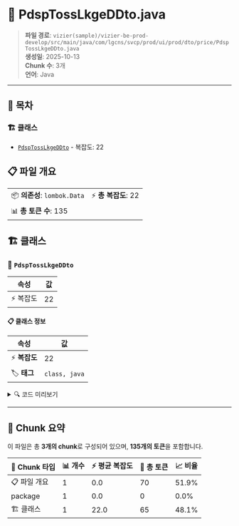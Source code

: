 # 📄 PdspTossLkgeDDto.java

> **파일 경로**: `vizier(sample)/vizier-be-prod-develop/src/main/java/com/lgcns/svcp/prod/ui/prod/dto/price/PdspTossLkgeDDto.java`  
> **생성일**: 2025-10-13  
> **Chunk 수**: 3개  
> **언어**: Java
---

## 📑 목차

### 🏗️ 클래스
- [`PdspTossLkgeDDto`](#class-pdsptosslkgeddto) - 복잡도: 22

## 📋 파일 개요

| | |
|--|--|
| 📦 **의존성**: `lombok.Data` | ⚡ **총 복잡도**: 22 |
| 📊 **총 토큰 수**: 135 |  |



## 🏗️ 클래스

### <a id="class-pdsptosslkgeddto"></a>🎯 `PdspTossLkgeDDto`

| 속성 | 값 |
|------|----|
| ⚡ 복잡도 | 22 |



#### 📋 클래스 정보

| 속성 | 값 |
|------|----|
| ⚡ **복잡도** | 22 || 📍 **라인 범위** | 6-6 |
| 🏷️ **태그** | `class, java` |

<details>
<summary>🔍 코드 미리보기</summary>

```java
public class PdspTossLkgeDDto {
	private String prodUuid;
	private String pdspCd;
	private String pdspNm;
	private String entrSbgnGrpCd;
	private String prvsYn;
	private String dvicPrvsYn;
	private String dsbSsbDivsCd;
	private String ipRqstNeedYn;
	private String workOrdrPrssYn;
	private String prvsSectCrteYn;
	private String taskAutoFnshYn;
	private String nwKndKdCd;
	private String nwKndKdDetlCd;
	private String hmItntCtrlSped;
	private String valdEndDtm;
	private String rgstUsr;
	private String rgstDtm;
	private String updUsr;
	private String updDtm;
	private String type;
}...
```

**Chunk 정보**
- 🆔 **ID**: `36d7bbb35443`
- 📍 **라인**: 6-6
- 📊 **토큰**: 65
- 🏷️ **태그**: `class, java`

</details>

---





## 🧩 Chunk 요약

이 파일은 총 **3개의 chunk**로 구성되어 있으며, **135개의 토큰**을 포함합니다.

| 🧩 Chunk 타입 | 📊 개수 | ⚡ 평균 복잡도 | 📝 총 토큰 | 📈 비율 |
|---------------|--------|-------------|----------|--------|
| 📋 파일 개요 | 1 | 0.0 | 70 | 51.9% |
| package | 1 | 0.0 | 0 | 0.0% |
| 🏗️ 클래스 | 1 | 22.0 | 65 | 48.1% |

